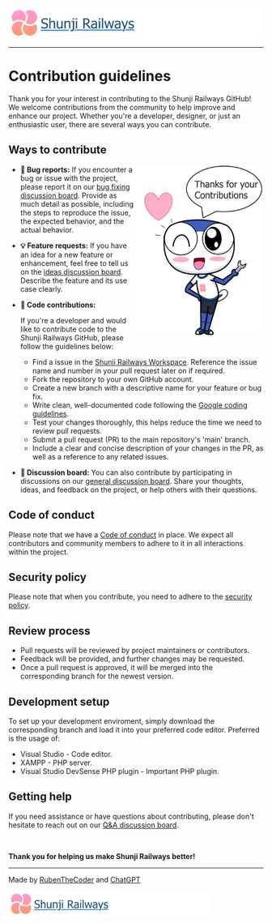 <img src="https://github.com/RubenTheCoder/Shunji-Railways-GitHub/blob/main/.github/images/Banner%202-small.png">

---

# Contribution guidelines

Thank you for your interest in contributing to the Shunji Railways GitHub!
We welcome contributions from the community to help improve and enhance our project.
Whether you're a developer, designer, or just an enthusiastic user, there are several ways you can contribute.



## Ways to contribute

<img align="right" width="50%" src="https://github.com/RubenTheCoder/Shunji-Railways-GitHub/blob/main/.github/images/Thanks%20for%20Contributions%20Amesuki%20v2.png">



- **🚨 Bug reports:** If you encounter a bug or issue with the project,
please report it on our [bug fixing discussion board](https://github.com/RubenTheCoder/Shunji-Railways-GitHub/discussions/categories/bug-fixing).
Provide as much detail as possible, including the steps to reproduce the issue, the expected behavior, and the actual behavior.



- **💡 Feature requests:** If you have an idea for a new feature or enhancement, feel free to tell us on the
[ideas discussion board](https://github.com/RubenTheCoder/Shunji-Railways-GitHub/discussions/categories/ideas). Describe the feature and its use case clearly.



- **🔨 Code contributions:**

    If you're a developer and would like to contribute code to the Shunji Railways GitHub, please follow the guidelines below:
   - Find a issue in the [Shunji Railways Workspace](https://github.com/users/RubenTheCoder/projects/4). Reference the issue name and number in your pull request later on if required.
   - Fork the repository to your own GitHub account.
   - Create a new branch with a descriptive name for your feature or bug fix.
   - Write clean, well-documented code following the [Google coding guidelines](https://google.github.io/styleguide).
   - Test your changes thoroughly, this helps reduce the time we need to review pull requests.
   - Submit a pull request (PR) to the main repository's 'main' branch.
   - Include a clear and concise description of your changes in the PR, as well as a reference to any related issues.



- **💬 Discussion board:** You can also contribute by participating in discussions on our [general discussion board](https://github.com/RubenTheCoder/Shunji-Railways-GitHub/discussions/categories/general).
Share your thoughts, ideas, and feedback on the project, or help others with their questions.



## Code of conduct

Please note that we have a [Code of conduct](https://github.com/RubenTheCoder/Shunji-Railways-GitHub/blob/main/.github/CODE_OF_CONDUCT.md) in place. We expect all contributors and community members to adhere to it in all interactions within the project.



## Security policy

Please note that when you contribute, you need to adhere to the [security policy](https://github.com/RubenTheCoder/Shunji-Railways-GitHub/security/policy).



## Review process

- Pull requests will be reviewed by project maintainers or contributors.
- Feedback will be provided, and further changes may be requested.
- Once a pull request is approved, it will be merged into the corresponding branch for the newest version.



## Development setup

To set up your development enviroment, simply download the corresponding branch and load it into your preferred code editor. Preferred is the usage of:

- Visual Studio - Code editor.
- XAMPP - PHP server.
- Visual Studio DevSense PHP plugin - Important PHP plugin.



## Getting help

If you need assistance or have questions about contributing, please don't hesitate to reach out on our [Q&A discussion board](https://github.com/RubenTheCoder/Shunji-Railways-GitHub/discussions/categories/q-a).

<br>

**Thank you for helping us make Shunji Railways better!**

---

Made by [RubenTheCoder](https://github.com/RubenTheCoder) and [ChatGPT](https://chat.openai.com/)

<img height="50px" src="https://github.com/RubenTheCoder/Shunji-Railways-GitHub/blob/main/.github/images/Banner%202-small.png">
